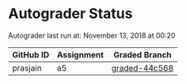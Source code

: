 # Autograder Status
Autograder last run at: November 13, 2018 at 00:20

| GitHub ID | Assignment | Graded Branch |
|-----------|------------|---------------|
| prasjain | a5 | [graded-44c568](https://github.com/Fall2018COMP401-001/a5-prasjain/tree/graded-44c568) | 
